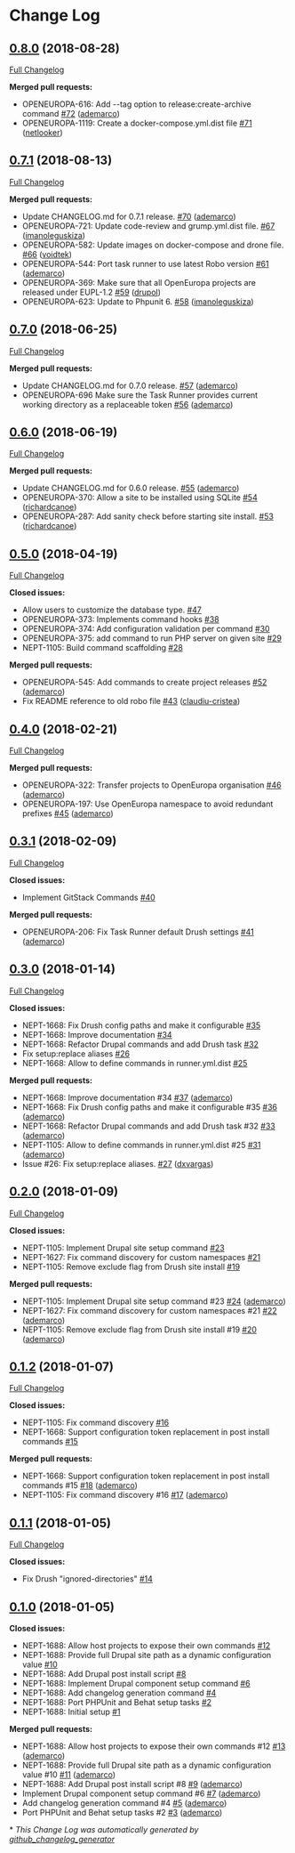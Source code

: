 # Change Log

## [0.8.0](https://github.com/openeuropa/task-runner/tree/0.8.0) (2018-08-28)
[Full Changelog](https://github.com/openeuropa/task-runner/compare/0.7.1...0.8.0)

**Merged pull requests:**

- OPENEUROPA-616: Add --tag option to release:create-archive command [\#72](https://github.com/openeuropa/task-runner/pull/72) ([ademarco](https://github.com/ademarco))
- OPENEUROPA-1119: Create a docker-compose.yml.dist file [\#71](https://github.com/openeuropa/task-runner/pull/71) ([netlooker](https://github.com/netlooker))

## [0.7.1](https://github.com/openeuropa/task-runner/tree/0.7.1) (2018-08-13)
[Full Changelog](https://github.com/openeuropa/task-runner/compare/0.7.0...0.7.1)

**Merged pull requests:**

- Update CHANGELOG.md for 0.7.1 release. [\#70](https://github.com/openeuropa/task-runner/pull/70) ([ademarco](https://github.com/ademarco))
- OPENEUROPA-721: Update code-review and grump.yml.dist file. [\#67](https://github.com/openeuropa/task-runner/pull/67) ([imanoleguskiza](https://github.com/imanoleguskiza))
- OPENEUROPA-582: Update images on docker-compose and drone file. [\#66](https://github.com/openeuropa/task-runner/pull/66) ([voidtek](https://github.com/voidtek))
- OPENEUROPA-544: Port task runner to use latest Robo version [\#61](https://github.com/openeuropa/task-runner/pull/61) ([ademarco](https://github.com/ademarco))
- OPENEUROPA-369: Make sure that all OpenEuropa projects are released under EUPL-1.2 [\#59](https://github.com/openeuropa/task-runner/pull/59) ([drupol](https://github.com/drupol))
- OPENEUROPA-623: Update to Phpunit 6. [\#58](https://github.com/openeuropa/task-runner/pull/58) ([imanoleguskiza](https://github.com/imanoleguskiza))

## [0.7.0](https://github.com/openeuropa/task-runner/tree/0.7.0) (2018-06-25)
[Full Changelog](https://github.com/openeuropa/task-runner/compare/0.6.0...0.7.0)

**Merged pull requests:**

- Update CHANGELOG.md for 0.7.0 release. [\#57](https://github.com/openeuropa/task-runner/pull/57) ([ademarco](https://github.com/ademarco))
- OPENEUROPA-696 Make sure the Task Runner provides current working directory as a replaceable token [\#56](https://github.com/openeuropa/task-runner/pull/56) ([ademarco](https://github.com/ademarco))

## [0.6.0](https://github.com/openeuropa/task-runner/tree/0.6.0) (2018-06-19)
[Full Changelog](https://github.com/openeuropa/task-runner/compare/0.5.0...0.6.0)

**Merged pull requests:**

- Update CHANGELOG.md for 0.6.0 release. [\#55](https://github.com/openeuropa/task-runner/pull/55) ([ademarco](https://github.com/ademarco))
- OPENEUROPA-370: Allow a site to be installed using SQLite [\#54](https://github.com/openeuropa/task-runner/pull/54) ([richardcanoe](https://github.com/richardcanoe))
- OPENEUROPA-287: Add sanity check before starting site install. [\#53](https://github.com/openeuropa/task-runner/pull/53) ([richardcanoe](https://github.com/richardcanoe))

## [0.5.0](https://github.com/openeuropa/task-runner/tree/0.5.0) (2018-04-19)
[Full Changelog](https://github.com/openeuropa/task-runner/compare/0.4.0...0.5.0)

**Closed issues:**

- Allow users to customize the database type. [\#47](https://github.com/openeuropa/task-runner/issues/47)
- OPENEUROPA-373: Implements command hooks [\#38](https://github.com/openeuropa/task-runner/issues/38)
- OPENEUROPA-374: Add configuration validation per command [\#30](https://github.com/openeuropa/task-runner/issues/30)
- OPENEUROPA-375: add command to run PHP server on given site [\#29](https://github.com/openeuropa/task-runner/issues/29)
- NEPT-1105: Build command scaffolding [\#28](https://github.com/openeuropa/task-runner/issues/28)

**Merged pull requests:**

- OPENEUROPA-545: Add commands to create project releases [\#52](https://github.com/openeuropa/task-runner/pull/52) ([ademarco](https://github.com/ademarco))
- Fix README reference to old robo file [\#43](https://github.com/openeuropa/task-runner/pull/43) ([claudiu-cristea](https://github.com/claudiu-cristea))

## [0.4.0](https://github.com/openeuropa/task-runner/tree/0.4.0) (2018-02-21)
[Full Changelog](https://github.com/openeuropa/task-runner/compare/0.3.1...0.4.0)

**Merged pull requests:**

- OPENEUROPA-322: Transfer projects to OpenEuropa organisation [\#46](https://github.com/openeuropa/task-runner/pull/46) ([ademarco](https://github.com/ademarco))
- OPENEUROPA-197: Use OpenEuropa namespace to avoid redundant prefixes [\#45](https://github.com/openeuropa/task-runner/pull/45) ([ademarco](https://github.com/ademarco))

## [0.3.1](https://github.com/openeuropa/task-runner/tree/0.3.1) (2018-02-09)
[Full Changelog](https://github.com/openeuropa/task-runner/compare/0.3.0...0.3.1)

**Closed issues:**

- Implement GitStack Commands [\#40](https://github.com/openeuropa/task-runner/issues/40)

**Merged pull requests:**

- OPENEUROPA-206: Fix Task Runner default Drush settings [\#41](https://github.com/openeuropa/task-runner/pull/41) ([ademarco](https://github.com/ademarco))

## [0.3.0](https://github.com/openeuropa/task-runner/tree/0.3.0) (2018-01-14)
[Full Changelog](https://github.com/openeuropa/task-runner/compare/0.2.0...0.3.0)

**Closed issues:**

- NEPT-1668: Fix Drush config paths and make it configurable [\#35](https://github.com/openeuropa/task-runner/issues/35)
- NEPT-1668: Improve documentation [\#34](https://github.com/openeuropa/task-runner/issues/34)
- NEPT-1668: Refactor Drupal commands and add Drush task [\#32](https://github.com/openeuropa/task-runner/issues/32)
- Fix setup:replace aliases [\#26](https://github.com/openeuropa/task-runner/issues/26)
- NEPT-1668: Allow to define commands in runner.yml.dist [\#25](https://github.com/openeuropa/task-runner/issues/25)

**Merged pull requests:**

- NEPT-1668: Improve documentation \#34 [\#37](https://github.com/openeuropa/task-runner/pull/37) ([ademarco](https://github.com/ademarco))
- NEPT-1668: Fix Drush config paths and make it configurable \#35 [\#36](https://github.com/openeuropa/task-runner/pull/36) ([ademarco](https://github.com/ademarco))
- NEPT-1668: Refactor Drupal commands and add Drush task \#32 [\#33](https://github.com/openeuropa/task-runner/pull/33) ([ademarco](https://github.com/ademarco))
- NEPT-1105: Allow to define commands in runner.yml.dist \#25 [\#31](https://github.com/openeuropa/task-runner/pull/31) ([ademarco](https://github.com/ademarco))
- Issue \#26: Fix setup:replace aliases. [\#27](https://github.com/openeuropa/task-runner/pull/27) ([dxvargas](https://github.com/dxvargas))

## [0.2.0](https://github.com/openeuropa/task-runner/tree/0.2.0) (2018-01-09)
[Full Changelog](https://github.com/openeuropa/task-runner/compare/0.1.2...0.2.0)

**Closed issues:**

- NEPT-1105: Implement Drupal site setup command [\#23](https://github.com/openeuropa/task-runner/issues/23)
- NEPT-1627: Fix command discovery for custom namespaces [\#21](https://github.com/openeuropa/task-runner/issues/21)
- NEPT-1105: Remove exclude flag from Drush site install [\#19](https://github.com/openeuropa/task-runner/issues/19)

**Merged pull requests:**

- NEPT-1105: Implement Drupal site setup command \#23 [\#24](https://github.com/openeuropa/task-runner/pull/24) ([ademarco](https://github.com/ademarco))
- NEPT-1627: Fix command discovery for custom namespaces \#21 [\#22](https://github.com/openeuropa/task-runner/pull/22) ([ademarco](https://github.com/ademarco))
- NEPT-1105: Remove exclude flag from Drush site install \#19 [\#20](https://github.com/openeuropa/task-runner/pull/20) ([ademarco](https://github.com/ademarco))

## [0.1.2](https://github.com/openeuropa/task-runner/tree/0.1.2) (2018-01-07)
[Full Changelog](https://github.com/openeuropa/task-runner/compare/0.1.1...0.1.2)

**Closed issues:**

- NEPT-1105: Fix command discovery [\#16](https://github.com/openeuropa/task-runner/issues/16)
- NEPT-1668: Support configuration token replacement in post install commands [\#15](https://github.com/openeuropa/task-runner/issues/15)

**Merged pull requests:**

- NEPT-1668: Support configuration token replacement in post install commands \#15 [\#18](https://github.com/openeuropa/task-runner/pull/18) ([ademarco](https://github.com/ademarco))
- NEPT-1105: Fix command discovery \#16 [\#17](https://github.com/openeuropa/task-runner/pull/17) ([ademarco](https://github.com/ademarco))

## [0.1.1](https://github.com/openeuropa/task-runner/tree/0.1.1) (2018-01-05)
[Full Changelog](https://github.com/openeuropa/task-runner/compare/0.1.0...0.1.1)

**Closed issues:**

- Fix Drush "ignored-directories" [\#14](https://github.com/openeuropa/task-runner/issues/14)

## [0.1.0](https://github.com/openeuropa/task-runner/tree/0.1.0) (2018-01-05)
**Closed issues:**

- NEPT-1688: Allow host projects to expose their own commands [\#12](https://github.com/openeuropa/task-runner/issues/12)
- NEPT-1688: Provide full Drupal site path as a dynamic configuration value [\#10](https://github.com/openeuropa/task-runner/issues/10)
- NEPT-1688: Add Drupal post install script [\#8](https://github.com/openeuropa/task-runner/issues/8)
- NEPT-1688: Implement Drupal component setup command [\#6](https://github.com/openeuropa/task-runner/issues/6)
- NEPT-1688: Add changelog generation command [\#4](https://github.com/openeuropa/task-runner/issues/4)
- NEPT-1688: Port PHPUnit and Behat setup tasks [\#2](https://github.com/openeuropa/task-runner/issues/2)
- NEPT-1688: Initial setup [\#1](https://github.com/openeuropa/task-runner/issues/1)

**Merged pull requests:**

- NEPT-1688: Allow host projects to expose their own commands \#12 [\#13](https://github.com/openeuropa/task-runner/pull/13) ([ademarco](https://github.com/ademarco))
- NEPT-1688: Provide full Drupal site path as a dynamic configuration value \#10 [\#11](https://github.com/openeuropa/task-runner/pull/11) ([ademarco](https://github.com/ademarco))
- NEPT-1688: Add Drupal post install script \#8 [\#9](https://github.com/openeuropa/task-runner/pull/9) ([ademarco](https://github.com/ademarco))
- Implement Drupal component setup command \#6 [\#7](https://github.com/openeuropa/task-runner/pull/7) ([ademarco](https://github.com/ademarco))
- Add changelog generation command \#4 [\#5](https://github.com/openeuropa/task-runner/pull/5) ([ademarco](https://github.com/ademarco))
- Port PHPUnit and Behat setup tasks \#2 [\#3](https://github.com/openeuropa/task-runner/pull/3) ([ademarco](https://github.com/ademarco))



\* *This Change Log was automatically generated by [github_changelog_generator](https://github.com/skywinder/Github-Changelog-Generator)*